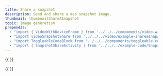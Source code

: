 ```yaml
---
title: Share a snapshot
description: Send and share a map snapshot image.
thumbnail: thumbnailShareASnapshot
topic: Image generation
prependJs:
  - "import { VideoWithDeviceFrame } from '../../../components/video-with-device-frame'"
  - "import videoSnapshotShare from '../../../video/example-shareasnapshotimage.mp4'"
  - "import ToggleableCodeBlock from '../../../components/toggleable-code-block'"
  - "import { SnapshotShareActivity } from '../../../example-code/SnapshotShareActivity.js'"
---
```


{{
  <VideoWithDeviceFrame 
    videoFile={videoSnapshotShare}
    rotation="vertical"
    device="pixel-2"
  />
}}

<!-- Any notes about this example would go here.  -->

{{
  <ToggleableCodeBlock 
    codeSnippet={SnapshotShareActivity}
  />
}}
